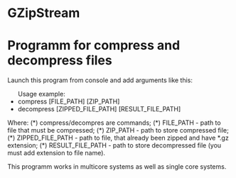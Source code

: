 # GZipStream
# Programm for compress and decompress files

Launch this program from console and add arguments like this:

<ul>Usage example: 
  <li> compress [FILE_PATH] [ZIP_PATH] </li>
  <li> decompress [ZIPPED_FILE_PATH] [RESULT_FILE_PATH] </li>
</ul>
Where: 
  (*) compress/decompres are commands;
  (*) FILE_PATH - path to file that must be compressed;
  (*) ZIP_PATH - path to store compressed file;
  (*) ZIPPED_FILE_PATH - path to file, that already been zipped and have *.gz extension;
  (*) RESULT_FILE_PATH - path to store decompressed file (you must add extension to file name).
  
This programm works in multicore systems as well as single core systems.
